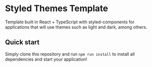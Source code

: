 # Styled Themes Template

Template built in React + TypeScript with styled-components for applications that will use themes such as light and dark, among others.

## Quick start

Simply clone this repository and run `npm run install` to install all dependencies and start your application!
